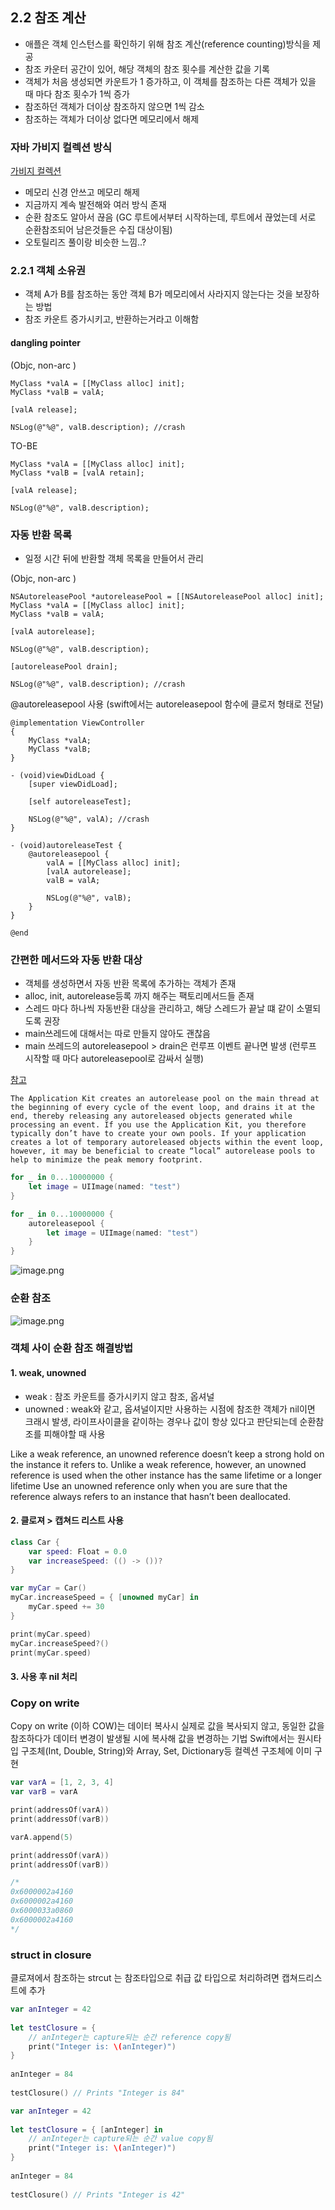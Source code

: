 ## 2.2 참조 계산

- 애플은 객체 인스턴스를 확인하기 위해 참조 계산(reference counting)방식을 제공
- 참조 카운터 공간이 있어, 해당 객체의 참조 횟수를 계산한 값을 기록
- 객체가 처음 생성되면 카운트가 1 증가하고, 이 객체를 참조하는 다른 객체가 있을 때 마다 참조 횟수가 1씩 증가
- 참조하던 객체가 더이상 참조하지 않으면 1씩 감소
- 참조하는 객체가 더이상 없다면 메모리에서 해제


### 자바 가비지 컬렉션 방식
[가비지 컬렉션](https://mirinae312.github.io/develop/2018/06/04/jvm_gc.html)

- 메모리 신경 안쓰고 메모리 해제
- 지금까지 계속 발전해와 여러 방식 존재
- 순환 참조도 알아서 끊음 (GC 루트에서부터 시작하는데, 루트에서 끊었는데 서로 순환참조되어 남은것들은 수집 대상이됨)
- 오토릴리즈 풀이랑 비슷한 느낌..?

### 2.2.1 객체 소유권

- 객체 A가 B를 참조하는 동안 객체 B가 메모리에서 사라지지 않는다는 것을 보장하는 방법
- 참조 카운트 증가시키고, 반환하는거라고 이해함

#### dangling pointer
(Objc, non-arc )
```objc
MyClass *valA = [[MyClass alloc] init];
MyClass *valB = valA;

[valA release];

NSLog(@"%@", valB.description); //crash
```
TO-BE 
``` objc
MyClass *valA = [[MyClass alloc] init];
MyClass *valB = [valA retain];

[valA release];

NSLog(@"%@", valB.description);
```

### 자동 반환 목록

- 일정 시간 뒤에 반환할 객체 목록을 만들어서 관리

(Objc, non-arc )
``` objc
NSAutoreleasePool *autoreleasePool = [[NSAutoreleasePool alloc] init];
MyClass *valA = [[MyClass alloc] init];
MyClass *valB = valA;

[valA autorelease];

NSLog(@"%@", valB.description);

[autoreleasePool drain];

NSLog(@"%@", valB.description); //crash
```

@autoreleasepool 사용 (swift에서는 autoreleasepool 함수에 클로저 형태로 전달)

``` objc
@implementation ViewController
{
    MyClass *valA;
    MyClass *valB;
}

- (void)viewDidLoad {
    [super viewDidLoad];
    
    [self autoreleaseTest];
    
    NSLog(@"%@", valA); //crash
}

- (void)autoreleaseTest {
    @autoreleasepool {
        valA = [[MyClass alloc] init];
        [valA autorelease];
        valB = valA;
        
        NSLog(@"%@", valB);
    }
}

@end
```

### 간편한 메서드와 자동 반환 대상

- 객체를 생성하면서 자동 반환 목록에 추가하는 객체가 존재
- alloc, init, autorelease등록 까지 해주는 팩토리메서드들 존재
- 스레드 마다 하나씩 자동반환 대상을 관리하고, 해당 스레드가 끝날 떄 같이 소멸되도록 권장
- main쓰레드에 대해서는 따로 만들지 않아도 괜찮음
- main 쓰레드의 autoreleasepool > drain은 런루프 이벤트 끝나면 발생 (런루프 시작할 때 마다 autoreleasepool로 감싸서 실행)

[참고](https://developer.apple.com/documentation/foundation/nsautoreleasepool)
```
The Application Kit creates an autorelease pool on the main thread at the beginning of every cycle of the event loop, and drains it at the end, thereby releasing any autoreleased objects generated while processing an event. If you use the Application Kit, you therefore typically don’t have to create your own pools. If your application creates a lot of temporary autoreleased objects within the event loop, however, it may be beneficial to create “local” autorelease pools to help to minimize the peak memory footprint.
```

``` swift
for _ in 0...10000000 {
    let image = UIImage(named: "test")
}

for _ in 0...10000000 {
    autoreleasepool {
        let image = UIImage(named: "test")
    }
}
```

![image.png](./resources/a.png)


### 순환 참조

![image.png](./resources/b.png)


### 객체 사이 순환 참조 해결방법

#### 1. weak, unowned
- weak : 참조 카운트를 증가시키지 않고 참조, 옵셔널
- unowned : weak와 같고, 옵셔널이지만 사용하는 시점에 참조한 객체가 nil이면 크래시 발생,  라이프사이클을 같이하는 경우나 값이 항상 있다고 판단되는데 순환참조를 피해야할 때 사용

Like a weak reference, an unowned reference doesn’t keep a strong hold on the instance it refers to. Unlike a weak reference, however, an unowned reference is used when the other instance has the same lifetime or a longer lifetime
Use an unowned reference only when you are sure that the reference always refers to an instance that hasn’t been deallocated.

#### 2. 클로져 > 캡쳐드 리스트 사용

``` swift
class Car {
    var speed: Float = 0.0
    var increaseSpeed: (() -> ())?
}

var myCar = Car()
myCar.increaseSpeed = { [unowned myCar] in
    myCar.speed += 30
}

print(myCar.speed)
myCar.increaseSpeed?()
print(myCar.speed)
```

#### 3. 사용 후 nil 처리

###  Copy on write
Copy on write (이하 COW)는 데이터 복사시 실제로 값을 복사되지 않고, 동일한 값을 참조하다가 데이터 변경이 발생될 시에 복사해 값을 변경하는 기법
Swift에서는 원시타입 구조체(Int, Double, String)와 Array, Set, Dictionary등 컬렉션 구조체에 이미 구현

``` swift
var varA = [1, 2, 3, 4]
var varB = varA

print(addressOf(varA))
print(addressOf(varB))

varA.append(5)

print(addressOf(varA))
print(addressOf(varB))

/*
0x6000002a4160
0x6000002a4160
0x6000033a0860
0x6000002a4160
*/
```

### struct in closure

클로져에서 참조하는 strcut 는 참조타입으로 취급
값 타입으로 처리하려면 캡쳐드리스트에 추가

``` swift
var anInteger = 42
 
let testClosure = {
    // anInteger는 capture되는 순간 reference copy됨
    print("Integer is: \(anInteger)")
}
 
anInteger = 84
 
testClosure() // Prints "Integer is 84"
```

``` swift
var anInteger = 42
 
let testClosure = { [anInteger] in
    // anInteger는 capture되는 순간 value copy됨
    print("Integer is: \(anInteger)")
}
 
anInteger = 84
 
testClosure() // Prints "Integer is 42"
```
